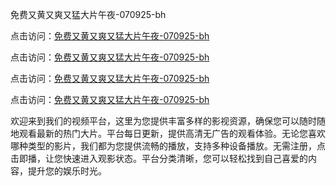 免费又黄又爽又猛大片午夜-070925-bh

点击访问：<a href="https://heiliaoga6s9v.pages.dev">免费又黄又爽又猛大片午夜-070925-bh</a>

点击访问：<a href="https://heiliaoow5kzm.pages.dev">免费又黄又爽又猛大片午夜-070925-bh</a>

点击访问：<a href="https://heiliao2dmwwy.pages.dev">免费又黄又爽又猛大片午夜-070925-bh</a>

点击访问：<a href="https://heiliaoll4qsx.pages.dev">免费又黄又爽又猛大片午夜-070925-bh</a>

欢迎来到我们的视频平台，这里为您提供丰富多样的影视资源，确保您可以随时随地观看最新的热门大片。平台每日更新，提供高清无广告的观看体验。无论您喜欢哪种类型的影片，我们都为您提供流畅的播放，支持多种设备播放。无需注册，点击即播，让您快速进入观影状态。平台分类清晰，您可以轻松找到自己喜爱的内容，提升您的娱乐时光。

<span style="display:none;">[Canonical link](https://github.com/dungchetnha20250709/viv1 ）</span>
